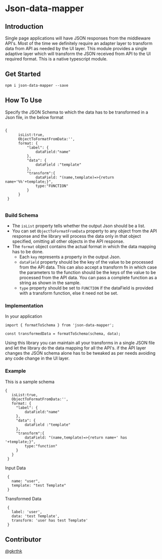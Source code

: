 # Json-data-mapper

## Introduction

Single page applications will have JSON responses from the middleware API's. Most of the time we definitely require an adapter layer to transform data from API as needed by the UI layer. This module provides a single adaptive layer which will transform the JSON received from API to the UI required format. This is a native typescript module.

## Get Started

  `npm i json-data-mapper --save`
  
## How To Use
  
  Specify the JSON Schema to which the data has to be transformed in a Json file, in the below format
  
  ```
  
  {
        isList:true,
        ObjectToFormatFromData:'',
        format: {
            "label": {
                dataField:"name"
            },
            "data": {
                dataField :"template"
            },
            "transform":{
                dataField: "(name,template)=>{return name+'%%'+template;}",
                type:"FUNCTION"
            } 
        }
   }
   
   ```
 ### Build Schema
  - The `isList` property tells whether the output Json should be a list.
  - You can set `ObjectToFormatFromData` property to any object from the API response and the library will process the data only in that object specified, omitting all other objects in the API response.
  - The `format` object contains the actual format in which the data mapping has to be done.
    * Each `key` represents a property in the output Json.
    * `dataField` property should be the key of the value to be processed from the API data. This can also accept a transform fn in which case the parameters to the function should be the keys of the value to be processed from the API data. You can pass a complete function as a string as shown in the sample.
    * `type` property should be set to `FUNCTION` if the dataField is provided with a transform function, else it need not be set.

 ### Implementation
  In your application
  
  ``` 
  import { formatToSchema } from 'json-data-mapper';
  
  const transformedData = formatToSchema(schema, data);
  ```
  
 Using this library you can maintain all your transforms in a single JSON file and let the library do the data mapping for all the API's. if the API layer changes the JSON schema alone has to be tweaked as per needs avoiding any code change in the UI layer.

 ### Example

 This is a sample schema 

 ```
 {
    isList:true,
    ObjectToFormatFromData:'',
    format: {
      "label": {
          dataField:"name"
      },
      "data": {
          dataField :"template"
      },
      "transform":{
          dataField: "(name,template)=>{return name+' has '+template;}",
          type:"function"
      } 
    }
  }
 
 ```
 Input Data

 ```
  {
    name: "user",
    template: "test Template"
  }
 ```
 Transformed Data

 ```
  { 
    label: 'user',
    data: 'test Template',
    transform: 'user has test Template' 
  }
 ```


 ## Contributor
  [@gkrthk](https://github.com/gkrthk)
